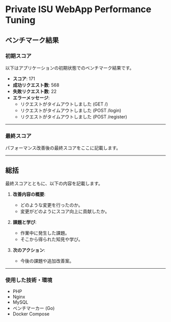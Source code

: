 # Private ISU WebApp Performance Tuning

## ベンチマーク結果

### 初期スコア
以下はアプリケーションの初期状態でのベンチマーク結果です。

- **スコア**: 171
- **成功リクエスト数**: 568
- **失敗リクエスト数**: 22
- **エラーメッセージ**:
  - リクエストがタイムアウトしました (GET /)
  - リクエストがタイムアウトしました (POST /login)
  - リクエストがタイムアウトしました (POST /register)

---

### 最終スコア
パフォーマンス改善後の最終スコアをここに記載します。

---

## 総括
最終スコアとともに、以下の内容を記載します。

1. **改善内容の概要**:
   - どのような変更を行ったのか。
   - 変更がどのようにスコア向上に貢献したか。

2. **課題と学び**:
   - 作業中に発生した課題。
   - そこから得られた知見や学び。

3. **次のアクション**:
   - 今後の課題や追加改善案。

---

### 使用した技術・環境
- PHP
- Nginx
- MySQL
- ベンチマーカー (Go)
- Docker Compose
